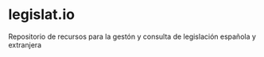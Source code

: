 # legislat.io
Repositorio de recursos para la gestón y consulta de legislación española y extranjera
